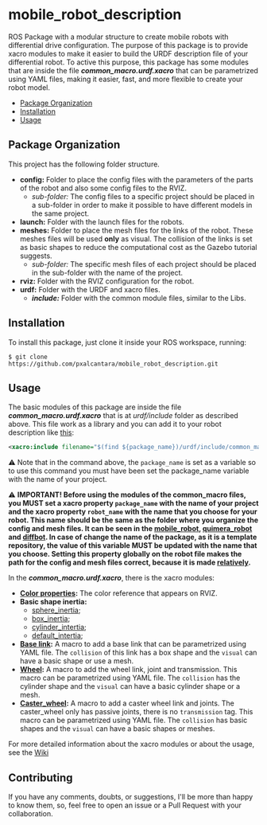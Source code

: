 # mobile_robot_description
ROS Package with a modular structure to create mobile robots with differential drive configuration. The purpose of this package is to provide xacro modules to make it easier to build the URDF description file of your differential robot. To active this purpose, this package has some modules that are inside the file ***common_macro.urdf.xacro*** that can be parametrized using YAML files, making it easier, fast, and more flexible to create your robot model.

- [Package Organization](##package-organization)
- [Installation](##installation)
- [Usage](##usage)

## Package Organization
This project has the following folder structure.

- **config:** Folder to place the config files with the parameters of the parts of the robot and also some config files to the RVIZ.
    - *sub-folder:* The config files to a specific project should be placed in a sub-folder in order to make it possible to have different models in the same project.
- **launch:** Folder with the launch files for the robots.
- **meshes:** Folder to place the mesh files for the links of the robot. These meshes files will be used **only** as visual. The collision of the links is set as basic shapes to reduce the computational cost as the Gazebo tutorial suggests.
    - *sub-folder:* The specific mesh files of each project should be placed in the sub-folder with the name of the project.
- **rviz:** Folder with the RVIZ configuration for the robot.
- **urdf:** Folder with the URDF and xacro files.
    - ***include:*** Folder with the common module files, similar to the Libs.

## Installation
To install this package, just clone it inside your ROS workspace, running:

``` 
$ git clone https://github.com/pxalcantara/mobile_robot_description.git 
```

## Usage 
The basic modules of this package are inside the file ***common_macro.urdf.xacro*** that is at *urdf/include* folder as described above. This file work as a library and you can add it to your robot description like [this](https://github.com/pxalcantara/mobile_robot_description/blob/48819dcec6f897b7d02e8d4aa6c66d803ddf6239/urdf/mobile_robot.urdf.xacro#L7):

```xml
<xacro:include filename="$(find ${package_name})/urdf/include/common_macros.urdf.xacro" />
```
⚠️ Note that in the command above, the `package_name` is set as a variable so to use this command you must have been set the package_name variable with the name of your project.

⚠️ **IMPORTANT! Before using the modules of the common_macro files, you MUST set a xacro property `package_name` with the name of your project and the xacro property `robot_name` with the name that you choose for your robot. This name should be the same as the folder where you organize the config and mesh files. It can be seen in the [mobile_robot](https://github.com/pxalcantara/mobile_robot_description/blob/48819dcec6f897b7d02e8d4aa6c66d803ddf6239/urdf/mobile_robot.urdf.xacro#L4), [quimera_robot](https://github.com/pxalcantara/mobile_robot_description/blob/48819dcec6f897b7d02e8d4aa6c66d803ddf6239/urdf/quimera_robot.urdf.xacro#L4) and [diffbot](https://github.com/pxalcantara/mobile_robot_description/blob/48819dcec6f897b7d02e8d4aa6c66d803ddf6239/urdf/diffbot.urdf.xacro#L4). In case of change the name of the package, as it is a template repository, the value of this variable MUST be updated with the name that you choose. Setting this property globally on the robot file makes the path for the config and mesh files correct, because it is made [relatively](https://github.com/pxalcantara/mobile_robot_description/blob/48819dcec6f897b7d02e8d4aa6c66d803ddf6239/urdf/include/common_macros.urdf.xacro#L76).**

In the ***common_macro.urdf.xacro***, there is the xacro modules:
- **[Color properties](https://github.com/pxalcantara/mobile_robot_description/blob/48819dcec6f897b7d02e8d4aa6c66d803ddf6239/urdf/include/common_macros.urdf.xacro#L278):** The color reference that appears on RVIZ.
- **Basic shape inertia:**
   - [sphere_inertia](https://github.com/pxalcantara/mobile_robot_description/blob/48819dcec6f897b7d02e8d4aa6c66d803ddf6239/urdf/include/common_macros.urdf.xacro#L264);
   - [box_inertia](https://github.com/pxalcantara/mobile_robot_description/blob/48819dcec6f897b7d02e8d4aa6c66d803ddf6239/urdf/include/common_macros.urdf.xacro#L255);
   - [cylinder_intertia](https://github.com/pxalcantara/mobile_robot_description/blob/48819dcec6f897b7d02e8d4aa6c66d803ddf6239/urdf/include/common_macros.urdf.xacro#L247);
   - [default_intertia](https://github.com/pxalcantara/mobile_robot_description/blob/48819dcec6f897b7d02e8d4aa6c66d803ddf6239/urdf/include/common_macros.urdf.xacro#L271);
- **[Base link](https://github.com/pxalcantara/mobile_robot_description/blob/48819dcec6f897b7d02e8d4aa6c66d803ddf6239/urdf/include/common_macros.urdf.xacro#L206):** A macro to add a base link that can be parametrized using YAML file. The `collision` of this link has a box shape and the `visual` can have a basic shape or use a mesh. 
- **[Wheel](https://github.com/pxalcantara/mobile_robot_description/blob/48819dcec6f897b7d02e8d4aa6c66d803ddf6239/urdf/include/common_macros.urdf.xacro#L9):** A macro to add the wheel link, joint and transmission. This macro can be parametrized using YAML file. The `collision` has the cylinder shape and the `visual` can have a basic cylinder shape or a mesh.
- **[Caster_wheel](https://github.com/pxalcantara/mobile_robot_description/blob/48819dcec6f897b7d02e8d4aa6c66d803ddf6239/urdf/include/common_macros.urdf.xacro#L58):** A macro to add a caster wheel link and joints. The caster_wheel only has passive joints, there is no `transmission` tag. This macro can be parametrized using YAML file. The `collision` has basic shapes and the `visual` can have a basic shapes or meshes. 

For more detailed information about the xacro modules or about the usage, see the [Wiki](https://github.com/pxalcantara/mobile_robot_description/wiki)

## Contributing
If you have any comments, doubts, or suggestions, I'll be more than happy to know them, so, feel free to open an issue or a Pull Request with your collaboration.

